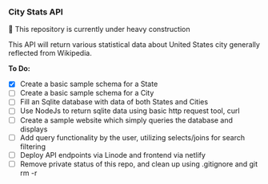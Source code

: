 ### City Stats API

:construction: This repository is currently under heavy construction

This API will return various statistical data about United States city generally
reflected from Wikipedia.

__To Do:__
- [x] Create a basic sample schema for a State
- [ ] Create a basic sample schema for a City
- [ ] Fill an Sqlite database with data of both States and Cities
- [ ] Use NodeJs to return sqlite data using basic http request tool, curl
- [ ] Create a sample website which simply queries the database and displays
- [ ] Add query functionality by the user, utilizing selects/joins for search filtering
- [ ] Deploy API endpoints via Linode and frontend via netlify
- [ ] Remove private status of this repo, and clean up using .gitignore and git rm -r
